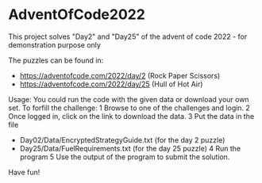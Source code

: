 # AdventOfCode2022
This project solves "Day2" and "Day25" of the advent of code 2022 - for demonstration purpose only

The puzzles can be found in:
* https://adventofcode.com/2022/day/2 (Rock Paper Scissors)
* https://adventofcode.com/2022/day/25 (Hull of Hot Air)

Usage:
You could run the code with the given data or download your own set.
To forfill the challenge:
1  Browse to one of the challenges and login.
2  Once logged in, click on the link to download the data.
3  Put the data in the file 
   - Day02/Data/EncryptedStrategyGuide.txt  (for the day 2 puzzle)
   - Day25/Data/FuelRequirements.txt (for the day 25 puzzle)
4 Run the program
5 Use the output of the program to submit the solution.

Have fun!
